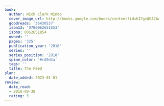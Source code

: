 ```yaml
---
book:
  author: Nick Clark Windo
  cover_image_url: http://books.google.com/books/content?id=HI7gvQEACAAJ&printsec=frontcover&img=1&zoom=1&source=gbs_api
  goodreads: '35430537'
  isbn13: '9780062651853'
  isbn9: 0062651854
  owned: ''
  pages: '325'
  publication_year: '2018'
  series: ''
  series_position: '2018'
  spine_color: '#cd9d4a'
  tags: ''
  title: The Feed
plan:
  date_added: 2023-01-01
review:
  date_read:
  - 2018-09-30
  rating: 3
---
```

